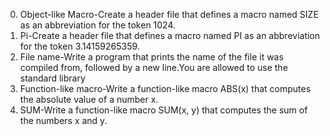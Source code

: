 0. Object-like Macro-Create a header file that defines a macro named SIZE as an abbreviation for the token 1024.
1. Pi-Create a header file that defines a macro named PI as an abbreviation for the token 3.14159265359.
2. File name-Write a program that prints the name of the file it was compiled from, followed by a new line.You are allowed to use the standard library
3. Function-like macro-Write a function-like macro ABS(x) that computes the absolute value of a number x.
4. SUM-Write a function-like macro SUM(x, y) that computes the sum of the numbers x and y.
